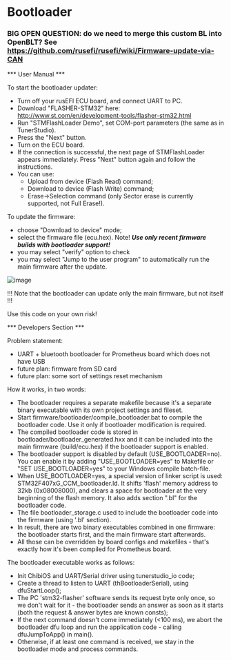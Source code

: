 # Bootloader

### BIG OPEN QUESTION: do we need to merge this custom BL into OpenBLT? See https://github.com/rusefi/rusefi/wiki/Firmware-update-via-CAN

*** User Manual ***

To start the bootloader updater:
- Turn off your rusEFI ECU board, and connect UART to PC.
- Download "FLASHER-STM32" here: http://www.st.com/en/development-tools/flasher-stm32.html
- Run "STMFlashLoader Demo", set COM-port parameters (the same as in TunerStudio).
- Press the "Next" button.
- Turn on the ECU board.
- If the connection is successful, the next page of STMFlashLoader appears immediately. Press "Next" button again and follow the instructions.
- You can use:
  - Upload from device (Flash Read) command;
  - Download to device (Flash Write) command;
  - Erase->Selection command (only Sector erase is currently supported, not Full Erase!).

To update the firmware:
- choose "Download to device" mode;
- select the firmware file (ecu.hex). Note! ***Use only recent firmware builds with bootloader support!***
- you may select "verify" option to check 
- you may select "Jump to the user program" to automatically run the main firmware after the update.

![image](STMFlashLoader_all_screenshots.png)

!!! Note that the bootloader can update only the main firmware, but not itself !!!

Use this code on your own risk!


*** Developers Section ***

Problem statement:
 - UART + bluetooth bootloader for Prometheus board which does not have USB
 - future plan: firmware from SD card
 - future plan: some sort of settings reset mechanism

How it works, in two words:
- The bootloader requires a separate makefile because it's a separate binary executable with its own project settings and fileset.
- Start firmware/bootloader/compile_bootloader.bat to compile the bootloader code. Use it only if bootloader modification is required.
- The compiled bootloader code is stored in bootloader/bootloader_generated.hxx and it can be included into the main firmware (build/ecu.hex) if the bootloader support is enabled.
- The bootloader support is disabled by default (USE_BOOTLOADER=no). You can enable it by adding "USE_BOOTLOADER=yes" to Makefile or "SET USE_BOOTLOADER=yes" to your Windows compile batch-file.
- When USE_BOOTLOADER=yes, a special version of linker script is used: STM32F407xG_CCM_bootloader.ld. It shifts 'flash' memory address to 32kb (0x08008000), and clears a space for bootloader at the very beginning of the flash memory. It also adds section ".bl" for the bootloader code.
- The file bootloader_storage.c used to include the bootloader code into the firmware (using '.bl' section).
- In result, there are two binary executables combined in one firmware: the bootloader starts first, and the main firmware start afterwards.
- All those can be overridden by board configs and makefiles - that's exactly how it's been compiled for Prometheus board.

The bootloader executable works as follows:
- Init ChibiOS and UART/Serial driver using tunerstudio_io code;
- Create a thread to listen to UART (thBootloaderSerial), using dfuStartLoop();
- The PC 'stm32-flasher' software sends its request byte only once, so we don't wait for it - the bootloader sends an answer as soon as it starts (both the request & answer bytes are known consts);
- If the next command doesn't come immediately (<100 ms), we abort the bootloader dfu loop and run the application code - calling dfuJumpToApp() in main().
- Otherwise, if at least one command is received, we stay in the bootloader mode and process commands.
